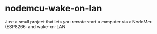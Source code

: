 # nodemcu-wake-on-lan
Just a small project that lets you remote start a computer via a NodeMcu (ESP8266) and wake-on-LAN
